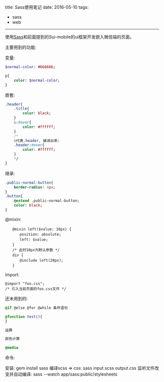 title: Sass使用笔记
date: 2016-05-10
tags: 
  - sass
  - web

---

使用[Sass](http://sass-lang.com/documentation/file.SASS_REFERENCE.html)和前面提到的Sui-mobile的ui框架开发嵌入微信端的页面。

<!-- more -->

主要用到的功能: 

变量: 

```sass
$normal-color: #666666;

p{
	color: $normal-color;
}
```
嵌套: 
```sass
.header{
	.title{
		color: black;
	}
	&:hover{
		color: #ffffff;
	}
	/* 
	&代表.header, 编译出来: 
	.header:hover{
		color: #ffffff;
	} 
	*/
}
```
继承:

```sass
.public-normal-button{
	border-radius: 4px;
}
.button{
	@extend .public-normal-button;
	color: black;
}

```
@mixin:
```
　　@mixin left($value: 10px) {
　　　　position: absolute;
　　　　left: $value;
　　}
　　/* 此时10px为默认参数 */
　　div {
　　　　@include left(20px);
　　}
```
import:

```
@import "foo.css";
/* 引入当前页面的foo.css文件 */
```

还未用到的: 

```sass
@if @else @for @while 条件语句

@function test(){
}

运算

颜色计算

@media
```


命令:

安装: gem install sass
编译scss => css: sass input.scss output.css
监听文件改变并自动编译: sass --watch app/sass:public/stylesheets